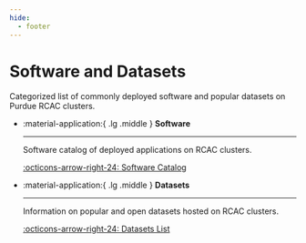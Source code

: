 ```yaml
---
hide:
  - footer
---
```


# Software and Datasets

Categorized list of commonly deployed software and popular datasets on Purdue RCAC clusters.

<div class="grid cards" markdown>

-   :material-application:{ .lg .middle } __Software__

    ---

    Software catalog of deployed applications on RCAC clusters.

    [:octicons-arrow-right-24: Software Catalog](/software_datasets/software/)


-   :material-application:{ .lg .middle } __Datasets__

    ---

    Information on popular and open datasets hosted on RCAC clusters. 

    [:octicons-arrow-right-24: Datasets List](/software_datasets/datasets/)
</div>


